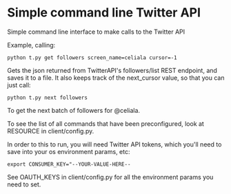# Simple command line Twitter API
Simple command line interface to make calls to the Twitter API

Example, calling:

    python t.py get followers screen_name=celiala cursor=-1
  
Gets the json returned from TwitterAPI's followers/list REST endpoint, and saves it to a file. It also 
keeps track of the next_cursor value, so that you can just call:

    python t.py next followers
  
To get the next batch of followers for @celiala.

To see the list of all commands that have been preconfigured, look at RESOURCE in client/config.py.

In order to this to run, you will need Twitter API tokens, which you'll need to save into your os environment params, etc:

    export CONSUMER_KEY="--YOUR-VALUE-HERE--

See OAUTH_KEYS in client/config.py for all the environment params you need to set.

